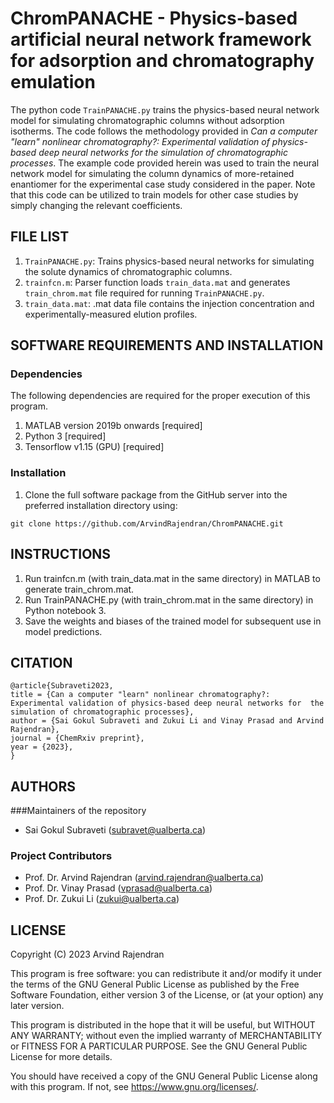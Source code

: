 # ChromPANACHE - Physics-based artificial neural network framework for adsorption and chromatography emulation
The python code ```TrainPANACHE.py``` trains the physics-based neural network model for simulating chromatographic columns without adsorption isotherms. The code follows the methodology provided in *Can a computer "learn" nonlinear chromatography?: Experimental validation of physics-based deep neural networks for  the simulation of chromatographic processes*. The example code provided herein was used to train the neural network model for simulating the column dynamics of more-retained enantiomer for the experimental case study considered in the paper. Note that this code can be utilized to train models for other case studies by simply changing the relevant coefficients. 


## FILE LIST
1. ```TrainPANACHE.py```: Trains physics-based neural networks for simulating the solute dynamics of chromatographic columns.
2. ```trainfcn.m```: Parser function loads ```train_data.mat``` and generates ```train_chrom.mat``` file required for running ```TrainPANACHE.py```. 
3. ```train_data.mat```: .mat data file contains the injection concentration and experimentally-measured elution profiles.

## SOFTWARE REQUIREMENTS AND INSTALLATION
### Dependencies 
The following dependencies are required for the proper execution of this program.
1. MATLAB version 2019b onwards [required]
2. Python 3 [required]
3. Tensorflow v1.15 (GPU) [required]

### Installation
1. Clone the full software package from the GitHub server into the preferred installation directory using: 
```
git clone https://github.com/ArvindRajendran/ChromPANACHE.git
```

## INSTRUCTIONS
1. Run trainfcn.m (with train_data.mat in the same directory) in MATLAB to generate train_chrom.mat.
2. Run TrainPANACHE.py (with train_chrom.mat in the same directory) in Python notebook 3.
3. Save the weights and biases of the trained model for subsequent use in model predictions. 

## CITATION
```
@article{Subraveti2023,
title = {Can a computer "learn" nonlinear chromatography?: Experimental validation of physics-based deep neural networks for  the simulation of chromatographic processes},
author = {Sai Gokul Subraveti and Zukui Li and Vinay Prasad and Arvind Rajendran},
journal = {ChemRxiv preprint},
year = {2023},
}
```

## AUTHORS 
###Maintainers of the repository 
- Sai Gokul Subraveti (subravet@ualberta.ca)

### Project Contributors 
- Prof. Dr. Arvind Rajendran (arvind.rajendran@ualberta.ca)
- Prof. Dr. Vinay Prasad (vprasad@ualberta.ca)
- Prof. Dr. Zukui Li (zukui@ualberta.ca)

## LICENSE 
Copyright (C) 2023 Arvind Rajendran

This program is free software: you can redistribute it and/or modify it under the terms of the GNU General Public License as published by the Free Software Foundation, either version 3 of the License, or (at your option) any later version.

This program is distributed in the hope that it will be useful, but WITHOUT ANY WARRANTY; without even the implied warranty of MERCHANTABILITY or FITNESS FOR A PARTICULAR PURPOSE. See the GNU General Public License for more details.

You should have received a copy of the GNU General Public License along with this program. If not, see https://www.gnu.org/licenses/.


